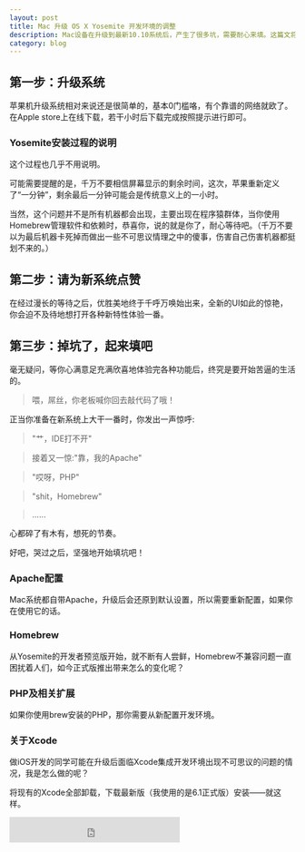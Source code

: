 ```yaml
---
layout: post
title: Mac 升级 OS X Yosemite 开发环境的调整
description: Mac设备在升级到最新10.10系统后，产生了很多坑，需要耐心来填。这篇文将介绍一下我的填坑经验。
category: blog
---
```


第一步：升级系统
--------------
苹果机升级系统相对来说还是很简单的，基本0门槛咯，有个靠谱的网络就欧了。在Apple store上在线下载，若干小时后下载完成按照提示进行即可。

### Yosemite安装过程的说明
这个过程也几乎不用说明。

可能需要提醒的是，千万不要相信屏幕显示的剩余时间，这次，苹果重新定义了“一分钟”，剩余最后一分钟可能会是传统意义上的一小时。

当然，这个问题并不是所有机器都会出现，主要出现在程序猿群体，当你使用Homebrew管理软件和依赖时，恭喜你，说的就是你了，耐心等待吧。（千万不要以为最后机器卡死掉而做出一些不可思议情理之中的傻事，伤害自己伤害机器都挺划不来的。）

第二步：请为新系统点赞
-------------------
在经过漫长的等待之后，优胜美地终于千呼万唤始出来，全新的UI如此的惊艳，你会迫不及待地想打开各种新特性体验一番。

第三步：掉坑了，起来填吧
---------------------
毫无疑问，等你心满意足充满欣喜地体验完各种功能后，终究是要开始苦逼的生活的。

>喂，屌丝，你老板喊你回去敲代码了哦！

正当你准备在新系统上大干一番时，你发出一声惊呼:
>"艹，IDE打不开"

>接着又一惊:"靠，我的Apache"

>"哎呀，PHP"

>"shit，Homebrew"

>……

心都碎了有木有，想死的节奏。

好吧，哭过之后，坚强地开始填坑吧！

### Apache配置
Mac系统都自带Apache，升级后会还原到默认设置，所以需要重新配置，如果你在使用它的话。

### Homebrew
从Yosemite的开发者预览版开始，就不断有人尝鲜，Homebrew不兼容问题一直困扰着人们，如今正式版推出带来怎么的变化呢？

### PHP及相关扩展
如果你使用brew安装的PHP，那你需要从新配置开发环境。

### 关于Xcode
做iOS开发的同学可能在升级后面临Xcode集成开发环境出现不可思议的问题的情况，我是怎么做的呢？

将现有的Xcode全部卸载，下载最新版（我使用的是6.1正式版）安装——就这样。

<embed src="http://music.163.com/#/song?id=28864241" width="300" height="45" type="audio/mpeg" loop="-1" autostart="false" volume="0"></embed>